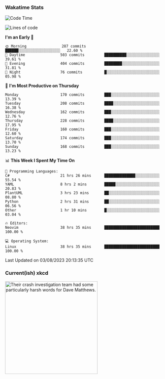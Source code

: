 ### Wakatime Stats
<!--START_SECTION:waka-->
![Code Time](http://img.shields.io/badge/Code%20Time-1%2C903%20hrs%2053%20mins-blue)

![Lines of code](https://img.shields.io/badge/From%20Hello%20World%20I%27ve%20Written-774.0%20thousand%20lines%20of%20code-blue)

**I'm an Early 🐤** 

```text
🌞 Morning                287 commits         ██████░░░░░░░░░░░░░░░░░░░   22.60 % 
🌆 Daytime                503 commits         ██████████░░░░░░░░░░░░░░░   39.61 % 
🌃 Evening                404 commits         ████████░░░░░░░░░░░░░░░░░   31.81 % 
🌙 Night                  76 commits          █░░░░░░░░░░░░░░░░░░░░░░░░   05.98 % 
```
📅 **I'm Most Productive on Thursday** 

```text
Monday                   170 commits         ███░░░░░░░░░░░░░░░░░░░░░░   13.39 % 
Tuesday                  208 commits         ████░░░░░░░░░░░░░░░░░░░░░   16.38 % 
Wednesday                162 commits         ███░░░░░░░░░░░░░░░░░░░░░░   12.76 % 
Thursday                 228 commits         ████░░░░░░░░░░░░░░░░░░░░░   17.95 % 
Friday                   160 commits         ███░░░░░░░░░░░░░░░░░░░░░░   12.60 % 
Saturday                 174 commits         ███░░░░░░░░░░░░░░░░░░░░░░   13.70 % 
Sunday                   168 commits         ███░░░░░░░░░░░░░░░░░░░░░░   13.23 % 
```


📊 **This Week I Spent My Time On** 

```text
💬 Programming Languages: 
C#                       21 hrs 26 mins      ██████████████░░░░░░░░░░░   55.54 % 
YAML                     8 hrs 2 mins        █████░░░░░░░░░░░░░░░░░░░░   20.83 % 
PlantUML                 3 hrs 23 mins       ██░░░░░░░░░░░░░░░░░░░░░░░   08.80 % 
Python                   2 hrs 31 mins       ██░░░░░░░░░░░░░░░░░░░░░░░   06.56 % 
Other                    1 hr 10 mins        █░░░░░░░░░░░░░░░░░░░░░░░░   03.04 % 

🔥 Editors: 
Neovim                   38 hrs 35 mins      █████████████████████████   100.00 % 

💻 Operating System: 
Linux                    38 hrs 35 mins      █████████████████████████   100.00 % 
```


 Last Updated on 03/08/2023 20:13:35 UTC
<!--END_SECTION:waka-->

### Current(ish) xkcd
<a id="xkcd-a" title="Their crash investigation team had some particularly harsh words for Dave Matthews." href="https://www.xkcd.com" target="_blank">
        <img align="center" id="xkcd-img" src="https://imgs.xkcd.com/comics/free_fallin.png" alt="Their crash investigation team had some particularly harsh words for Dave Matthews." height=300 />
</a>
